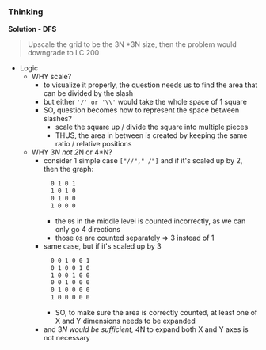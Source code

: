 ### Thinking
**Solution - DFS**
> Upscale the grid to be the 3N *3N size, then the problem would downgrade to LC.200  

- Logic
  - WHY scale?
    - to visualize it properly, the question needs us to find the area that can be divided by the slash
    - but either `'/' or '\\'` would take the whole space of 1 square
    - SO, question becomes how to represent the space between slashes?
      - scale the square up / divide the square into multiple pieces
      - THUS, the area in between is created by keeping the same ratio / relative positions  
  - WHY 3*N not 2*N or 4*N?
    - consider 1 simple case `["//"," /"]` and if it's scaled up by 2, then the graph:
      ```markdown
        0 1 0 1
        1 0 1 0
        0 1 0 0
        1 0 0 0
      ```
      - the `0`s in the middle level is counted incorrectly, as we can only go 4 directions
      - those `0`s are counted separately => 3 instead of 1
    - same case, but if it's scaled up by 3
      ```markdown
        0 0 1 0 0 1
        0 1 0 0 1 0
        1 0 0 1 0 0
        0 0 1 0 0 0
        0 1 0 0 0 0
        1 0 0 0 0 0
      ```
      - SO, to make sure the area is correctly counted, at least one of X and Y dimensions needs to be expanded
    - and 3*N would be sufficient, 4*N to expand both X and Y axes is not necessary